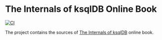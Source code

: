 # The Internals of ksqlDB Online Book

[![CI](https://github.com/japila-books/ksqldb-internals/workflows/CI/badge.svg)](https://github.com/japila-books/ksqldb-internals/actions)

The project contains the sources of [The Internals of ksqlDB](https://books.japila.pl/ksqldb-internals) online book.
